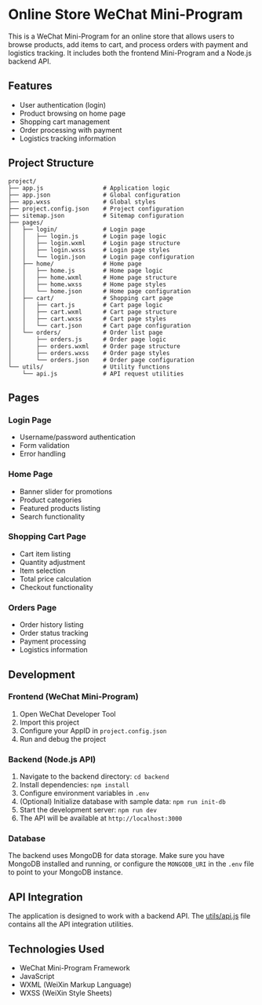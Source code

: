 # Online Store WeChat Mini-Program

This is a WeChat Mini-Program for an online store that allows users to browse products, add items to cart, and process orders with payment and logistics tracking. It includes both the frontend Mini-Program and a Node.js backend API.

## Features

- User authentication (login)
- Product browsing on home page
- Shopping cart management
- Order processing with payment
- Logistics tracking information

## Project Structure

```
project/
├── app.js                 # Application logic
├── app.json               # Global configuration
├── app.wxss               # Global styles
├── project.config.json    # Project configuration
├── sitemap.json           # Sitemap configuration
├── pages/
│   ├── login/             # Login page
│   │   ├── login.js       # Login page logic
│   │   ├── login.wxml     # Login page structure
│   │   ├── login.wxss     # Login page styles
│   │   └── login.json     # Login page configuration
│   ├── home/              # Home page
│   │   ├── home.js        # Home page logic
│   │   ├── home.wxml      # Home page structure
│   │   ├── home.wxss      # Home page styles
│   │   └── home.json      # Home page configuration
│   ├── cart/              # Shopping cart page
│   │   ├── cart.js        # Cart page logic
│   │   ├── cart.wxml      # Cart page structure
│   │   ├── cart.wxss      # Cart page styles
│   │   └── cart.json      # Cart page configuration
│   └── orders/            # Order list page
│       ├── orders.js      # Order page logic
│       ├── orders.wxml    # Order page structure
│       ├── orders.wxss    # Order page styles
│       └── orders.json    # Order page configuration
└── utils/                 # Utility functions
    └── api.js             # API request utilities
```

## Pages

### Login Page
- Username/password authentication
- Form validation
- Error handling

### Home Page
- Banner slider for promotions
- Product categories
- Featured products listing
- Search functionality

### Shopping Cart Page
- Cart item listing
- Quantity adjustment
- Item selection
- Total price calculation
- Checkout functionality

### Orders Page
- Order history listing
- Order status tracking
- Payment processing
- Logistics information

## Development

### Frontend (WeChat Mini-Program)

1. Open WeChat Developer Tool
2. Import this project
3. Configure your AppID in `project.config.json`
4. Run and debug the project

### Backend (Node.js API)

1. Navigate to the backend directory: `cd backend`
2. Install dependencies: `npm install`
3. Configure environment variables in `.env`
4. (Optional) Initialize database with sample data: `npm run init-db`
5. Start the development server: `npm run dev`
6. The API will be available at `http://localhost:3000`

### Database

The backend uses MongoDB for data storage. Make sure you have MongoDB installed and running, or configure the `MONGODB_URI` in the `.env` file to point to your MongoDB instance.

## API Integration

The application is designed to work with a backend API. The [utils/api.js](file:///c%3A/02WorkSpace/SourceCode/MimiProgram/utils/api.js) file contains all the API integration utilities.

## Technologies Used

- WeChat Mini-Program Framework
- JavaScript
- WXML (WeiXin Markup Language)
- WXSS (WeiXin Style Sheets)